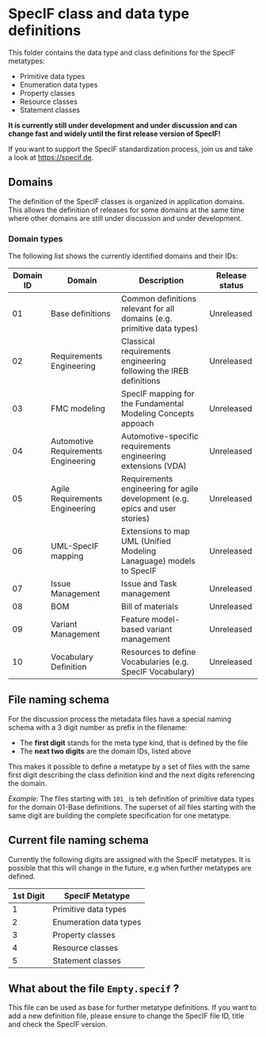 SpecIF class and data type definitions
===========================
This folder contains the data type and class definitions for the SpecIF metatypes:
* Primitive data types
* Enumeration data types
* Property classes
* Resource classes
* Statement classes

<b>It is currently still under development and under discussion and can change fast and widely until the first release version of SpecIF!</b>

If you want to support the SpecIF standardization process, join us and take a look at https://specif.de.

## Domains

The definition of the SpecIF classes is organized in application domains. 
This allows the definition of releases for some domains at the same time where 
other domains are still under discussion and under development.

### Domain types
The following list shows the currently identified domains and their IDs:

|Domain ID|Domain|Description|Release status|
|---------|-|-|-|
|01|Base definitions|Common definitions relevant for all domains (e.g. primitive data types)|Unreleased|
|02|Requirements Engineering|Classical requirements engineering following the IREB definitions|Unreleased|
|03|FMC modeling|SpecIF mapping for the Fundamental Modeling Concepts appoach|Unreleased|
|04|Automotive Requirements Engineering|Automotive-specific requirements engineering extensions (VDA)|Unreleased|
|05|Agile Requirements Engineering|Requirements engineering for agile development (e.g. epics and user stories)|Unreleased|
|06|UML-SpecIF mapping|Extensions to map UML (Unified Modeling Lanaguage) models to SpecIF|Unreleased|
|07|Issue Management|Issue and Task management|Unreleased|
|08|BOM|Bill of materials|Unreleased|
|09|Variant Management|Feature model-based variant management|Unreleased|
|10|Vocabulary Definition|Resources to define Vocabularies (e.g. SpecIF Vocabulary)|Unreleased|

## File naming schema
For the discussion process the metadata files have a special naming schema with a 3 digit number as prefix in the filename:

* The **first digit** stands for the meta type kind, that is defined by the file
* The **next two digits** are the domain IDs, listed above

This makes it possible to define a metatype by a set of files with the same first digit describing the class definition kind and the next digits referencing the domain.

<i>Example:</i> The files starting with `101_` is teh definition of primitive data types for the domain 01-Base definitions. 
The superset of all files starting with the same digit are building the complete specification for one metatype.

## Current file naming schema
Currently the following digits are assigned with the SpecIF metatypes. It is possible that this will change in the future, e.g when further metatypes are defined.

|1st Digit|SpecIF Metatype|
| ----|---------------|
|   1 | Primitive data types     |
|   2 | Enumeration data types |
|   3 | Property classes |
|   4 | Resource classes |
|   5 | Statement classes |


## What about the file `Empty.specif` ?

This file can be used as base for further metatype definitions. If you want to add a new definition file, please ensure to change the SpecIF file ID, title and check the SpecIF version.
